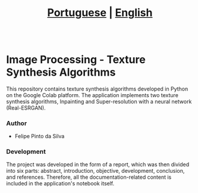 # <div align="center"><a href="/README.md">Portuguese</a> | <a href="/README_EN.md">English</a></div>
<br><br>
# Image Processing - Texture Synthesis Algorithms
This repository contains texture synthesis algorithms developed in Python on the Google Colab platform. The application implements two texture synthesis algorithms, Inpainting and Super-resolution with a neural network (Real-ESRGAN).

### Author
* Felipe Pinto da Silva

### Development
The project was developed in the form of a report, which was then divided into six parts: abstract, introduction, objective, development, conclusion, and references. Therefore, all the documentation-related content is included in the application's notebook itself.
